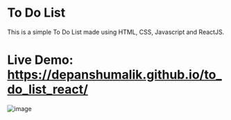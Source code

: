 # To Do List

This is a simple To Do List made using HTML, CSS, Javascript and ReactJS.

# Live Demo: https://depanshumalik.github.io/to_do_list_react/

![image](https://user-images.githubusercontent.com/88307193/183604462-abd35205-e0fb-418c-a745-a8347fc0f0a4.png)

